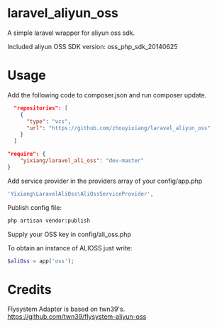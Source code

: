 # laravel_aliyun_oss
A simple laravel wrapper for aliyun oss sdk.

Included aliyun OSS SDK version: oss_php_sdk_20140625

# Usage

Add the following code to composer.json and run composer update.
```json
  "repositories": [
    {
      "type": "vcs",
      "url": "https://github.com/zhouyixiang/laravel_aliyun_oss"
    }
  ]
```
``` json
"require": {
    "yixiang/laravel_ali_oss": "dev-master"
}
```

Add service provider in the providers array of your config/app.php
``` php
'Yixiang\LaravelAliOss\AliOssServiceProvider',
```

Publish config file:
```bash
php artisan vendor:publish
```
Supply your OSS key in config/ali_oss.php

To obtain an instance of ALIOSS just write:
``` php
$aliOss = app('oss');
```

# Credits
Flysystem Adapter is based on twn39's.
https://github.com/twn39/flysystem-aliyun-oss
